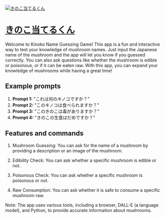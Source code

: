 [![きのこ当てるくん](https://files.oaiusercontent.com/file-vQ1itWetce3RubYXQmtkwG22?se=2123-10-17T02%3A24%3A55Z&sp=r&sv=2021-08-06&sr=b&rscc=max-age%3D31536000%2C%20immutable&rscd=attachment%3B%20filename%3Dd778c4f2-8343-4084-955b-fbf20f6d4d9b.png&sig=k7vMactjcYTGbwddvF32E7r9hVK72i5uvxVCqJfMMP0%3D)](https://chat.openai.com/g/g-fZ3eyj6Kd-kinokodang-terukun)

# [きのこ当てるくん](https://chat.openai.com/g/g-fZ3eyj6Kd-kinokodang-terukun)

Welcome to Kinoko Name Guessing Game! This app is a fun and interactive way to test your knowledge of mushroom names. Just input the Japanese name of the mushroom and the app will let you know if you guessed correctly. You can also ask questions like whether the mushroom is edible or poisonous, or if it can be eaten raw. With this app, you can expand your knowledge of mushrooms while having a great time!

## Example prompts

1. **Prompt 1:** "これは何のキノコですか？"
2. **Prompt 2:** "このキノコは食べられますか？"
3. **Prompt 3:** "このきのこは毒がありますか？"
4. **Prompt 4:** "きのこの生食はだめですか？"

## Features and commands

1. Mushroom Guessing: You can ask for the name of a mushroom by providing a description or an image of the mushroom.

2. Edibility Check: You can ask whether a specific mushroom is edible or not.

3. Poisonous Check: You can ask whether a specific mushroom is poisonous or not.

4. Raw Consumption: You can ask whether it is safe to consume a specific mushroom raw.

Note: The app uses various tools, including a browser, DALL-E (a language model), and Python, to provide accurate information about mushrooms.